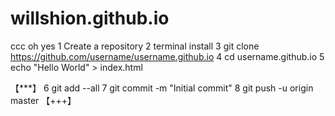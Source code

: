 # willshion.github.io
ccc
oh yes
1  Create a repository
2 terminal install
3 git clone https://github.com/username/username.github.io
4   cd username.github.io
5 echo "Hello World" > index.html




【***】
6   git add --all
7   git commit -m "Initial commit"
8   git push -u origin master
【+++】


